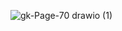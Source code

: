 ![gk-Page-70 drawio (1)](https://github.com/user-attachments/assets/b3642d58-d5d2-40f2-a99e-138e2efd2c72)
